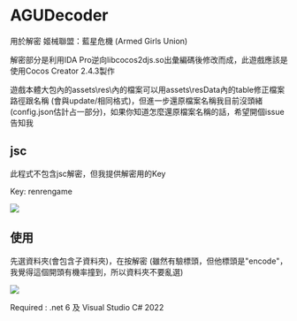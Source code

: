 # AGUDecoder
用於解密 姬械聯盟：藍星危機 (Armed Girls Union)

解密部分是利用IDA Pro逆向libcocos2djs.so出彙編碼後修改而成，此遊戲應該是使用Cocos Creator 2.4.3製作

遊戲本體大包內的assets\res\內的檔案可以用assets\resData內的table修正檔案路徑跟名稱 (會與update/相同格式)，但進一步還原檔案名稱我目前沒頭緒 (config.json估計占一部分)，如果你知道怎麼還原檔案名稱的話，希望開個issue告知我

## jsc

此程式不包含jsc解密，但我提供解密用的Key

Key: renrengame

![](https://user-images.githubusercontent.com/33422418/214646726-0a420d6a-9c54-47cd-bb6f-4e77ca0fe205.png)

## 使用
先選資料夾(會包含子資料夾)，在按解密 (雖然有驗標頭，但他標頭是"encode"，我覺得這個開頭有機率撞到，所以資料夾不要亂選)

![](https://user-images.githubusercontent.com/33422418/214648457-ec33384a-d949-4b04-86e1-f89c779711e4.png)

Required : .net 6 及 Visual Studio C# 2022

